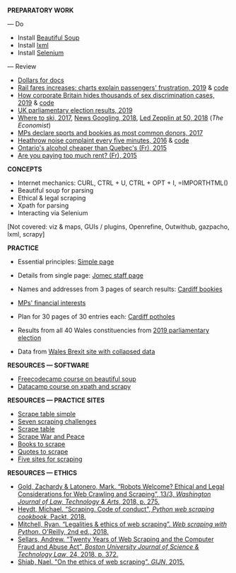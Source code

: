 **PREPARATORY WORK**

— Do
- Install [Beautiful Soup](https://pypi.org/project/beautifulsoup4/)
- Install [lxml](https://pypi.org/project/lxml/)
- Install [Selenium](https://pypi.org/project/selenium/)

— Review
- [Dollars for docs](https://projects.propublica.org/docdollars/)
- [Rail fares increases: charts explain passengers' frustration, 2019](https://www.bbc.co.uk/news/uk-england-46606525) & [code](https://github.com/BBC-Data-Unit/rail-fare-increases-2019)
- [How corporate Britain hides thousands of sex discrimination cases, 2019](https://www.bloomberg.com/graphics/2019-uk-sexual-discrimination-settlements/) & [code]()
- [UK parliamentary election results, 2019](https://github.com/aodhanlutetiae/uk_election_2019)
- [Where to ski, 2017](https://www-economist-com.abc.cardiff.ac.uk/1843/2017/12/12/where-to-ski), [News Googling, 2018](https://www-economist-com.abc.cardiff.ac.uk/united-states/2018/08/30/googling-the-news), [Led Zepplin at 50, 2018](https://www-economist-com.abc.cardiff.ac.uk/prospero/2018/08/09/fifty-years-on-led-zeppelin-are-still-idols-for-aspiring-rock-stars) (*The Economist*)
- [MPs declare sports and bookies as most common donors, 2017](https://www.bbc.co.uk/news/uk-england-41027964)
- [Heathrow noise complaint every five minutes, 2016](https://www.bbc.co.uk/news/uk-england-37803205) & [code](https://onlinejournalismblog.com/2016/11/29/how-the-bbc-england-data-unit-scraped-airport-noise-complaints/)
- [Ontario's alcohol cheaper than Quebec's (Fr), 2015](https://journalmetro.com/actualites/national/789697/saq-des-centaines-de-produits-moins-chers-en-ontario/)
- [Are you paying too much rent? (Fr), 2015](https://ici.radio-canada.ca/nouvelle/725385/loyer-abordable-kijiji-annonces-prix-logements-location)

**CONCEPTS**

- Internet mechanics: CURL, CTRL + U, CTRL + OPT + I, =IMPORTHTML()
- Beautiful soup for parsing
- Ethical & legal scraping
- Xpath for parsing
- Interacting via Selenium

[Not covered: viz & maps, GUIs / plugins, Openrefine, Outwithub, gazpacho, lxml, scrapy]

**PRACTICE**

- Essential principles: [Simple page](http://pythonscraping.com/pages/page1.html)
- Details from single page: [Jomec staff page](https://www.cardiff.ac.uk/journalism-media-and-culture/people/academic-staff)
- Names and addresses from 3 pages of search results: [Cardiff bookies](https://www.yell.com/ucs/UcsSearchAction.do?keywords=Bookmakers&location=cardiff%2C+United+Kingdom&scrambleSeed=1005010098&pageNum=1)
- [MPs' financial interests](https://publications.parliament.uk/pa/cm/cmregmem/201123/contents.htm)

- Plan for 30 pages of 30 entries each: [Cardiff potholes](https://www.fillthathole.org.uk/authority/cardiff/hazards?sort=asc&order=Added)
- Results from all 40 Wales constituencies from [2019 parliamentary election](https://www.bbc.co.uk/news/politics/constituencies/E14000832)
- Data from [Wales Brexit site with collapsed data](https://www.electoralcommission.org.uk/who-we-are-and-what-we-do/elections-and-referendums/past-elections-and-referendums/eu-referendum/results-and-turnout-eu-referendum/eu-referendum-results-region-wales)


**RESOURCES — SOFTWARE**

- [Freecodecamp course on beautiful soup](https://www.freecodecamp.org/news/how-to-scrape-websites-with-python/)
- [Datacamp course on xpath and scrapy](https://learn.datacamp.com/courses/web-scraping-with-python)


**RESOURCES — PRACTICE SITES**

- [Scrape table simple](http://pythonscraping.com/pages/page1.html)
- [Seven scraping challenges](https://scrape.world/challenges)
- [Scrape table](http://pythonscraping.com/pages/page3.html)
- [Scrape War and Peace](http://www.pythonscraping.com/pages/warandpeace.html)
- [Books to scrape](http://books.toscrape.com/)
- [Quotes to scrape](http://quotes.toscrape.com/)
- [Five sites for scraping](https://scrapethissite.com/pages/)


**RESOURCES — ETHICS**

- [Gold, Zachardy & Latonero, Mark. “Robots Welcome? Ethical and Legal Considerations for Web Crawling and Scraping”, 13/3, *Washington Journal of Law, Technology & Arts*, 2018, p. 275.](https://librarysearch.cardiff.ac.uk/permalink/f/1tfrs8a/44CAR_ALMA5186951260002420)
- [Heydt, Michael. “Scraping. Code of conduct", *Python web scraping cookbook*, Packt, 2018.](https://librarysearch.cardiff.ac.uk/permalink/f/djvk49/TN_cdi_safari_books_9781787285217)
- [Mitchell, Ryan. “Legalities & ethics of web scraping”. *Web scraping with Python*. O'Reilly, 2nd ed., 2018.](https://librarysearch.cardiff.ac.uk/permalink/f/1tfrs8a/44CAR_ALMA51125433210002420)
- [Sellars, Andrew. “Twenty Years of Web Scraping and the Computer Fraud and Abuse Act”, *Boston University Journal of Science & Technology Law*, 24, 2018, p. 372.](https://scholarship.law.bu.edu/faculty_scholarship/465)
- [Shiab, Nael. "On the ethics of web scraping". *GIJN*, 2015.](https://gijn.org/2015/08/12/on-the-ethics-of-web-scraping-and-data-journalism/)
